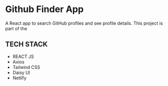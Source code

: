 # Github Finder App
A React app to search GitHub profiles and see profile details. This project is part of the 

## TECH STACK
- REACT JS
- Axios
- Tailwind CSS
- Daisy UI
- Netlify


